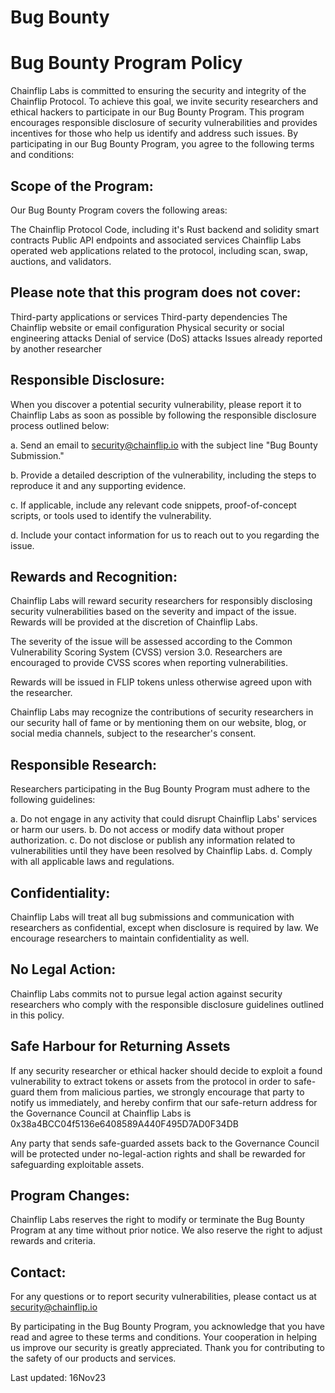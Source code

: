 # Bug Bounty

# Bug Bounty Program Policy

Chainflip Labs is committed to ensuring the security and integrity of the Chainflip Protocol. To achieve this goal, we invite security researchers and ethical hackers to participate in our Bug Bounty Program. This program encourages responsible disclosure of security vulnerabilities and provides incentives for those who help us identify and address such issues. By participating in our Bug Bounty Program, you agree to the following terms and conditions:

## Scope of the Program:

Our Bug Bounty Program covers the following areas:

The Chainflip Protocol Code, including it's Rust backend and solidity smart contracts 
Public API endpoints and associated services
Chainflip Labs operated web applications related to the protocol, including scan, swap, auctions, and validators.

## Please note that this program does not cover:

Third-party applications or services
Third-party dependencies
The Chainflip website or email configuration
Physical security or social engineering attacks
Denial of service (DoS) attacks
Issues already reported by another researcher

## Responsible Disclosure:

When you discover a potential security vulnerability, please report it to Chainflip Labs as soon as possible by following the responsible disclosure process outlined below:

a. Send an email to security@chainflip.io with the subject line "Bug Bounty Submission."

b. Provide a detailed description of the vulnerability, including the steps to reproduce it and any supporting evidence.

c. If applicable, include any relevant code snippets, proof-of-concept scripts, or tools used to identify the vulnerability.

d. Include your contact information for us to reach out to you regarding the issue.

## Rewards and Recognition:

Chainflip Labs will reward security researchers for responsibly disclosing security vulnerabilities based on the severity and impact of the issue. Rewards will be provided at the discretion of Chainflip Labs.

The severity of the issue will be assessed according to the Common Vulnerability Scoring System (CVSS) version 3.0. Researchers are encouraged to provide CVSS scores when reporting vulnerabilities.

Rewards will be issued in FLIP tokens unless otherwise agreed upon with the researcher.

Chainflip Labs may recognize the contributions of security researchers in our security hall of fame or by mentioning them on our website, blog, or social media channels, subject to the researcher's consent.

## Responsible Research:

Researchers participating in the Bug Bounty Program must adhere to the following guidelines:

a. Do not engage in any activity that could disrupt Chainflip Labs' services or harm our users.
b. Do not access or modify data without proper authorization.
c. Do not disclose or publish any information related to vulnerabilities until they have been resolved by Chainflip Labs.
d. Comply with all applicable laws and regulations.

## Confidentiality:

Chainflip Labs will treat all bug submissions and communication with researchers as confidential, except when disclosure is required by law. We encourage researchers to maintain confidentiality as well.

## No Legal Action:

Chainflip Labs commits not to pursue legal action against security researchers who comply with the responsible disclosure guidelines outlined in this policy.

## Safe Harbour for Returning Assets

If any security researcher or ethical hacker should decide to exploit a found vulnerability to extract tokens or assets from the protocol in order to safe-guard them from malicious parties, we strongly encourage that party to notify us immediately, and hereby confirm that our safe-return address for the Governance Council at Chainflip Labs is 0x38a4BCC04f5136e6408589A440F495D7AD0F34DB

Any party that sends safe-guarded assets back to the Governance Council will be protected under no-legal-action rights and shall be rewarded for safeguarding exploitable assets.

## Program Changes:

Chainflip Labs reserves the right to modify or terminate the Bug Bounty Program at any time without prior notice. We also reserve the right to adjust rewards and criteria.

## Contact:

For any questions or to report security vulnerabilities, please contact us at security@chainflip.io

By participating in the Bug Bounty Program, you acknowledge that you have read and agree to these terms and conditions. Your cooperation in helping us improve our security is greatly appreciated. Thank you for contributing to the safety of our products and services.

Last updated: 16Nov23
